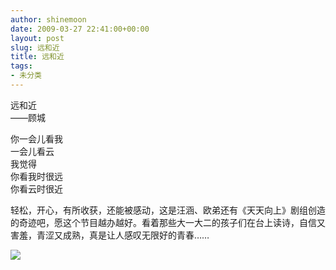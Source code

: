 ```yaml
---
author: shinemoon
date: 2009-03-27 22:41:00+00:00
layout: post
slug: 远和近
title: 远和近
tags:
- 未分类
---
```


远和近  
——顾城  
  
你一会儿看我  
一会儿看云  
我觉得  
你看我时很远  
你看云时很近  
  
轻松，开心，有所收获，还能被感动，这是汪涵、欧弟还有《天天向上》剧组创造的奇迹吧，愿这个节目越办越好。看着那些大一大二的孩子们在台上读诗，自信又害羞，青涩又成熟，真是让人感叹无限好的青春……  


![](http://img.zemanta.com/pixy.gif?x-id=a97a7e16-29f9-8255-bfc9-8c2704bd31d7)
